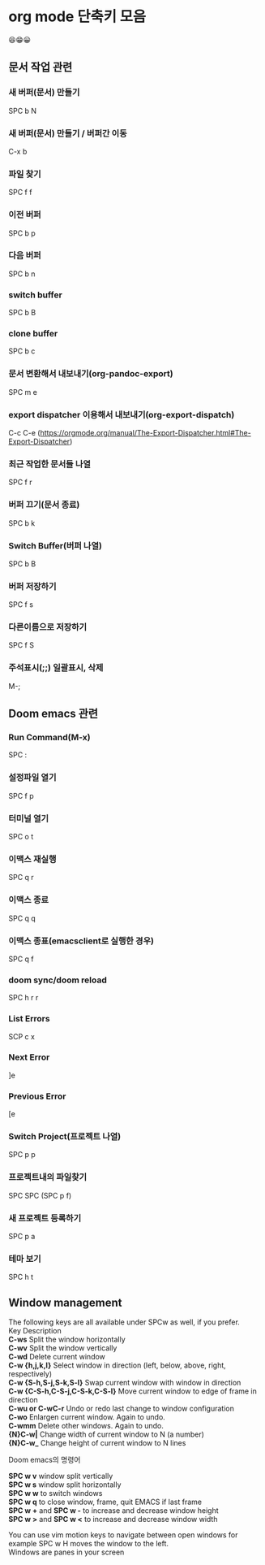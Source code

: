 

# org mode 단축키 모음

😆😁😀

## 문서 작업 관련

### 새 버퍼(문서) 만들기

SPC b N

### 새 버퍼(문서) 만들기 / 버퍼간 이동

C-x b

### 파일 찾기

SPC f f

### 이전 버퍼

SPC b p

### 다음 버퍼

SPC b n

### switch buffer

SPC b B

### clone buffer

SPC b c

### 문서 변환해서 내보내기(org-pandoc-export)

SPC m e

### export dispatcher 이용해서 내보내기(org-export-dispatch)

C-c C-e (<https://orgmode.org/manual/The-Export-Dispatcher.html#The-Export-Dispatcher>)

### 최근 작업한 문서들 나열

SPC f r

### 버퍼 끄기(문서 종료)

SPC b k

### Switch Buffer(버퍼 나열)

SPC b B

### 버퍼 저장하기

SPC f s

### 다른이름으로 저장하기

SPC f S

### 주석표시(;;) 일괄표시, 삭제

M-;

## Doom emacs 관련

### Run Command(M-x)

SPC :

### 설정파일 열기

SPC f p

### 터미널 열기

SPC o t

### 이맥스 재실행

SPC q r

### 이맥스 종료

SPC q q

### 이맥스 종표(emacsclient로 실행한 경우)

SPC q f

### doom sync/doom reload

SPC h r r

### List Errors

SCP c x

### Next Error

]e

### Previous Error

[e

### Switch Project(프로젝트 나열)

SPC p p

### 프로젝트내의 파일찾기

SPC SPC (SPC p f)

### 새 프로젝트 등록하기

SPC p a

### 테마 보기

SPC h t

## Window management

The following keys are all available under SPCw as well, if you prefer.   
Key 	Description   
**C-ws**  Split the window horizontally   
**C-wv**  Split the window vertically   
**C-wd**  Delete current window   
**C-w {h,j,k,l}**  Select window in direction (left, below, above, right, respectively)   
**C-w {S-h,S-j,S-k,S-l}**  Swap current window with window in direction   
**C-w {C-S-h,C-S-j,C-S-k,C-S-l}**  Move current window to edge of frame in direction  
**C-wu or C-wC-r**  Undo or redo last change to window configuration   
**C-wo**  Enlargen current window. Again to undo.   
**C-wmm**  Delete other windows. Again to undo.   
**{N}C-w|**  Change width of current window to N (a number)   
**{N}C-w\_**  Change height of current window to N lines   

Doom emacs의 명령어

**SPC w v** window split vertically   
**SPC w s** window split horizontally   
**SPC w w** to switch windows   
**SPC w q** to close window, frame, quit EMACS if last frame   
**SPC w +** and **SPC w -** to increase and decrease window height   
**SPC w >** and **SPC w <** to increase and decrease window width   

You can use vim motion keys to navigate between open windows for example SPC w H moves the window to the left.   
Windows are panes in your screen

